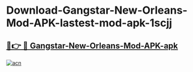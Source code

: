 # Download-Gangstar-New-Orleans-Mod-APK-lastest-mod-apk-1scjj

<h2><a href="https://apkcomod.com?title=Gangstar-New-Orleans-Mod-APK">🔗👉 🔴 Gangstar-New-Orleans-Mod-APK-apk </a></h2>

[![acn](https://github.com/user-attachments/assets/0f9c940e-d8b0-45ae-aac7-cd30a18b3e1c)](https://apkcomod.com?title=Gangstar-New-Orleans-Mod-APK)
